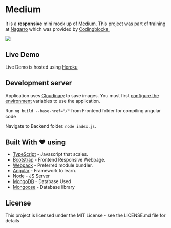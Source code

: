 # Medium

It is a <b>responsive</b> mini mock up of [Medium](https://medium.com).
This project was part of training at <a href='http://www.nagarro.com/en'>Nagarro</a> which was provided by <a href='https://codingblocks.com/'>Codingblocks.</a>


<img src='https://imgur.com/s5y8fAG.png'/>

## Live Demo

Live Demo is hosted using [Heroku](http://ng-medium.herokuapp.com/)

## Development server

Application uses [Cloudinary](http://www.cloudinary.com) to save images. 
You must first [configure the environment](https://cloudinary.com/documentation/node_integration#getting_started_guide) variables to use the application.


Run `ng build --base-href="/"` from Frontend folder for compiling angular code

Navigate to Backend folder. `node index.js`.


## Built With  :heart:   using

* [TypeScript](https://www.typescriptlang.org) - Javascript that scales.
* [Bootstrap](https://getbootstrap.com/) - Frontend Responsive Webpage.
* [Webpack](https://webpack.js.org/) - Preferred module bundler.
* [Angular](https://angular.io) - Framework to learn.
* [Node](https://nodejs.org) - JS Server
* [MongoDB](https://mongodb.com) - Database Used
* [Mongoose](http://mongoosejs.com) - Database library

## License

This project is licensed under the MIT License - see the LICENSE.md file for details
